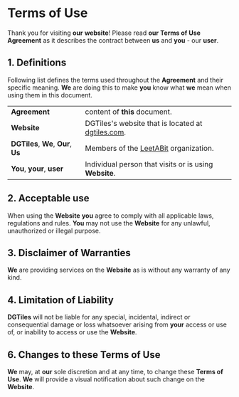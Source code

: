 # Terms of Use

Thank you for visiting **our** **website**! Please read **our** **Terms of Use** **Agreement** as it describes the contract between **us** and **you** - our **user**.

## 1. Definitions

Following list defines the terms used throughout the **Agreement** and their specific meaning. **We** are doing this to make **you** know what **we** mean when using them in this document.

| | |
| :- | :- |
| **Agreement** | content of **this** document. |
| **Website** | DGTiles's website that is located at [dgtiles.com](https://dgtiles.com). |
| **DGTiles**, **We**, **Our**, **Us** | Members of the [LeetABit](https://github.com/LeetABit) organization. |
| **You**, **your**, **user** | Individual person that visits or is using **Website**. |

## 2. Acceptable use

When using the **Website** **you** agree to comply with all applicable laws, regulations and rules. **You** may not use the **Website** for any unlawful, unauthorized or illegal purpose.

## 3. Disclaimer of Warranties

**We** are providing services on the **Website** as is without any warranty of any kind.

## 4. Limitation of Liability

**DGTiles** will not be liable for any special, incidental, indirect or consequential damage or loss whatsoever arising from **your** access or use of, or inability to access or use the **Website**.

## 6. Changes to these Terms of Use

**We** may, at **our** sole discretion and at any time, to change these **Terms of Use**. **We** will provide a visual notification about such change on the **Website**.
